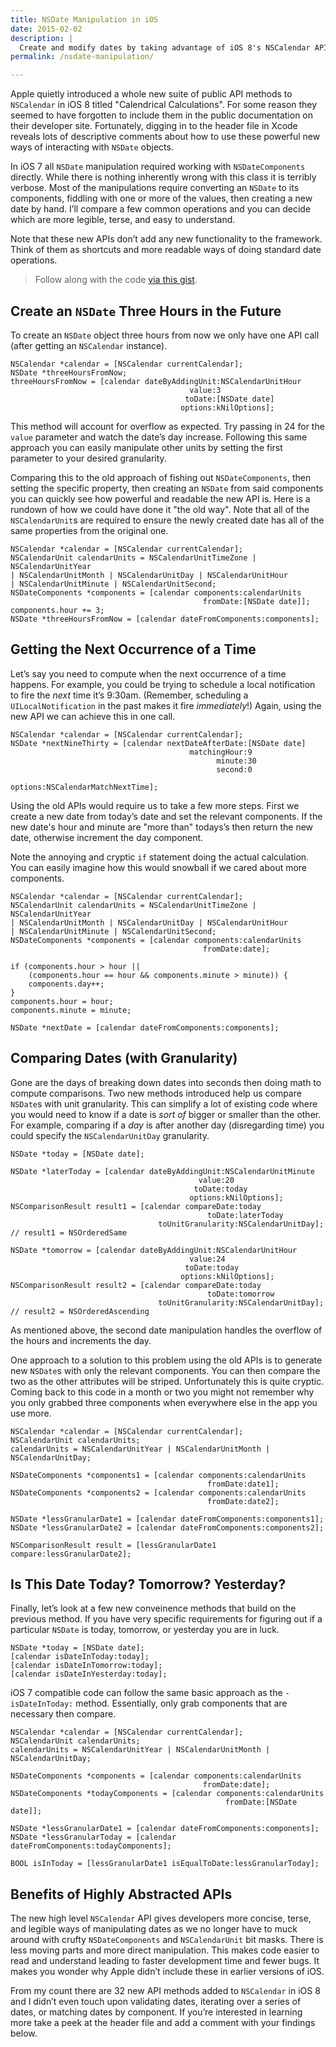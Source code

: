 ```yaml
---
title: NSDate Manipulation in iOS
date: 2015-02-02
description: |
  Create and modify dates by taking advantage of iOS 8's NSCalendar APIs.
permalink: /nsdate-manipulation/

---
```


Apple quietly introduced a whole new suite of public API methods to `NSCalendar` in iOS 8 titled "Calendrical Calculations". For some reason they seemed to have forgotten to include them in the public documentation on their developer site. Fortunately, digging in to the header file in Xcode reveals lots of descriptive comments about how to use these powerful new ways of interacting with `NSDate` objects.

In iOS 7 all `NSDate` manipulation required working with `NSDateComponents` directly. While there is nothing inherently wrong with this class it is terribly verbose. Most of the manipulations require converting an `NSDate` to its components, fiddling with one or more of the values, then creating a new date by hand. I’ll compare a few common operations and you can decide which are more legible, terse, and easy to understand.

Note that these new APIs don’t add any new functionality to the framework. Think of them as shortcuts and more readable ways of doing standard date operations.

> Follow along with the code [via this gist](https://gist.github.com/joemasilotti/8d80db6b4f453894bbac).

## Create an `NSDate` Three Hours in the Future

To create an `NSDate` object three hours from now we only have one API call (after getting an `NSCalendar` instance).

````objc
NSCalendar *calendar = [NSCalendar currentCalendar];
NSDate *threeHoursFromNow;
threeHoursFromNow = [calendar dateByAddingUnit:NSCalendarUnitHour
                                        value:3
                                       toDate:[NSDate date]
                                      options:kNilOptions];
````

This method will account for overflow as expected. Try passing in 24 for the `value` parameter and watch the date’s day increase. Following this same approach you can easily manipulate other units by setting the first parameter to your desired granularity.

Comparing this to the old approach of fishing out `NSDateComponents`, then setting the specific property, then creating an `NSDate` from said components you can quickly see how powerful and readable the new API is. Here is a rundown of how we could have done it "the old way". Note that all of the `NSCalendarUnit`s are required to ensure the newly created date has all of the same properties from the original one.

````objc
NSCalendar *calendar = [NSCalendar currentCalendar];
NSCalendarUnit calendarUnits = NSCalendarUnitTimeZone | NSCalendarUnitYear
| NSCalendarUnitMonth | NSCalendarUnitDay | NSCalendarUnitHour
| NSCalendarUnitMinute | NSCalendarUnitSecond;
NSDateComponents *components = [calendar components:calendarUnits
                                           fromDate:[NSDate date]];
components.hour += 3;
NSDate *threeHoursFromNow = [calendar dateFromComponents:components];
````

## Getting the Next Occurrence of a Time

Let’s say you need to compute when the next occurrence of a time happens. For example, you could be trying to schedule a local notification to fire the *next* time it’s 9:30am. (Remember, scheduling a `UILocalNotification` in the past makes it fire *immediately*!) Again, using the new API we can achieve this in one call.

````objc
NSCalendar *calendar = [NSCalendar currentCalendar];
NSDate *nextNineThirty = [calendar nextDateAfterDate:[NSDate date]
                                        matchingHour:9
                                              minute:30
                                              second:0
                                             options:NSCalendarMatchNextTime];
````

Using the old APIs would require us to take a few more steps. First we create a new date from today’s date and set the relevant components. If the new date's hour and minute are "more than" todays’s then return the new date, otherwise increment the day component.

Note the annoying and cryptic `if` statement doing the actual calculation. You can easily imagine how this would snowball if we cared about more components.

````objc
NSCalendar *calendar = [NSCalendar currentCalendar];
NSCalendarUnit calendarUnits = NSCalendarUnitTimeZone | NSCalendarUnitYear
| NSCalendarUnitMonth | NSCalendarUnitDay | NSCalendarUnitHour
| NSCalendarUnitMinute | NSCalendarUnitSecond;
NSDateComponents *components = [calendar components:calendarUnits
                                           fromDate:date];

if (components.hour > hour ||
    (components.hour == hour && components.minute > minute)) {
    components.day++;
}
components.hour = hour;
components.minute = minute;

NSDate *nextDate = [calendar dateFromComponents:components];
````

## Comparing Dates (with Granularity)

Gone are the days of breaking down dates into seconds then doing math to compute comparisons. Two new methods introduced help us compare `NSDate`s with unit granularity. This can simplify a lot of existing code where you would need to know if a date is *sort of* bigger or smaller than the other. For example, comparing if a *day* is after another day (disregarding time) you could specify the `NSCalendarUnitDay` granularity.

````objc
NSDate *today = [NSDate date];

NSDate *laterToday = [calendar dateByAddingUnit:NSCalendarUnitMinute
                                          value:20
                                         toDate:today
                                        options:kNilOptions];
NSComparisonResult result1 = [calendar compareDate:today
                                            toDate:laterToday
                                 toUnitGranularity:NSCalendarUnitDay];
// result1 = NSOrderedSame

NSDate *tomorrow = [calendar dateByAddingUnit:NSCalendarUnitHour
                                        value:24
                                       toDate:today
                                      options:kNilOptions];
NSComparisonResult result2 = [calendar compareDate:today
                                            toDate:tomorrow
                                 toUnitGranularity:NSCalendarUnitDay];
// result2 = NSOrderedAscending
````

As mentioned above, the second date manipulation handles the overflow of the hours and increments the day.

One approach to a solution to this problem using the old APIs is to generate new `NSDate`s with only the relevant components. You can then compare the two as the other attributes will be striped. Unfortunately this is quite cryptic. Coming back to this code in a month or two you might not remember why you only grabbed three components when everywhere else in the app you use more.

````objc
NSCalendar *calendar = [NSCalendar currentCalendar];
NSCalendarUnit calendarUnits;
calendarUnits = NSCalendarUnitYear | NSCalendarUnitMonth | NSCalendarUnitDay;

NSDateComponents *components1 = [calendar components:calendarUnits
                                            fromDate:date1];
NSDateComponents *components2 = [calendar components:calendarUnits
                                            fromDate:date2];

NSDate *lessGranularDate1 = [calendar dateFromComponents:components1];
NSDate *lessGranularDate2 = [calendar dateFromComponents:components2];

NSComparisonResult result = [lessGranularDate1 compare:lessGranularDate2];
````

## Is This Date Today? Tomorrow? Yesterday?

Finally, let’s look at a few new conveinence methods that build on the previous method. If you have very specific requirements for figuring out if a particular `NSDate` is today, tomorrow, or yesterday you are in luck.

````objc
NSDate *today = [NSDate date];
[calendar isDateInToday:today];
[calendar isDateInTomorrow:today];
[calendar isDateInYesterday:today];
````

iOS 7 compatible code can follow the same basic approach as the `-isDateInToday:` method. Essentially, only grab components that are necessary then compare.

````objc
NSCalendar *calendar = [NSCalendar currentCalendar];
NSCalendarUnit calendarUnits;
calendarUnits = NSCalendarUnitYear | NSCalendarUnitMonth | NSCalendarUnitDay;

NSDateComponents *components = [calendar components:calendarUnits
                                           fromDate:date];
NSDateComponents *todayComponents = [calendar components:calendarUnits
                                                fromDate:[NSDate date]];

NSDate *lessGranularDate1 = [calendar dateFromComponents:components];
NSDate *lessGranularToday = [calendar dateFromComponents:todayComponents];

BOOL isInToday = [lessGranularDate1 isEqualToDate:lessGranularToday];
````

## Benefits of Highly Abstracted APIs

The new high level `NSCalendar` API gives developers more concise, terse, and legible ways of manipulating dates as we no longer have to muck around with crufty `NSDateComponents` and `NSCalendarUnit` bit masks. There is less moving parts and more direct manipulation. This makes code easier to read and understand leading to faster development time and fewer bugs. It makes you wonder why Apple didn’t include these in earlier versions of iOS.

From my count there are 32 new API methods added to `NSCalendar` in iOS 8 and I didn’t even touch upon validating dates, iterating over a series of dates, or matching dates by component. If you’re interested in learning more take a peek at the header file and add a comment with your findings below.

